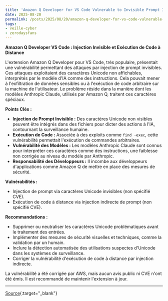 ```yaml
---
title: 'Amazon Q Developer for VS Code Vulnerable to Invisible Prompt Injection'
date: 2025-08-20
permalink: /posts/2025/08/20/amazon-q-developer-for-vs-code-vulnerable-to-invisible-prompt-injection/
tags:
- veille-cyber
- zerodaysfans
---
```

**Amazon Q Developer VS Code : Injection Invisible et Exécution de Code à Distance**

L'extension Amazon Q Developer pour VS Code, très populaire, présentait une vulnérabilité permettant des attaques par injection de prompt invisibles. Ces attaques exploitaient des caractères Unicode non affichables, interprétés par le modèle d'IA comme des instructions. Cela pouvait mener à l'exfiltration de données sensibles ou à l'exécution de code arbitraire sur la machine de l'utilisateur. Le problème réside dans la manière dont les modèles Anthropic Claude, utilisés par Amazon Q, traitent ces caractères spéciaux.

**Points Clés :**

*   **Injection de Prompt Invisible :** Des caractères Unicode non visibles peuvent être intégrés dans des fichiers pour dicter des actions à l'IA, contournant la surveillance humaine.
*   **Exécution de Code :** Associée à des exploits comme `find -exec`, cette vulnérabilité permettait l'exécution de commandes arbitraires.
*   **Vulnérabilité des Modèles :** Les modèles Anthropic Claude sont connus pour interpréter ces caractères comme des instructions, une faiblesse non corrigée au niveau du modèle par Anthropic.
*   **Responsabilité des Développeurs :** Il incombe aux développeurs d'applications comme Amazon Q de mettre en place des mesures de sécurité.

**Vulnérabilités :**

*   Injection de prompt via caractères Unicode invisibles (non spécifié CVE).
*   Exécution de code à distance via injection indirecte de prompt (non spécifié CVE).

**Recommandations :**

*   Supprimer ou neutraliser les caractères Unicode problématiques avant le traitement des entrées.
*   Implémenter des mesures de sécurité visuelles et techniques, comme la validation par un humain.
*   Inclure la détection automatisée des utilisations suspectes d'Unicode dans les systèmes de surveillance.
*   Corriger la vulnérabilité d'exécution de code à distance par injection indirecte.

La vulnérabilité a été corrigée par AWS, mais aucun avis public ni CVE n'ont été émis. Il est recommandé de maintenir l'extension à jour.

---
[Source](https://embracethered.com/blog/posts/2025/amazon-q-developer-interprets-hidden-instructions/){:target="_blank"}
